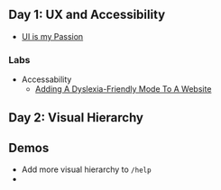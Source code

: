 ---
---
## Day 1: UX and Accessibility
- [UI is my Passion](https://twitter.com/WindAesthetic/status/1373261966068879362)

### Labs
- Accessability
    - [Adding A Dyslexia-Friendly Mode To A Website](https://www.smashingmagazine.com/2021/11/dyslexia-friendly-mode-website/?utm_source=puntofisso&utm_medium=email)

## Day 2: Visual Hierarchy 
## Demos
- Add more visual hierarchy to `/help`
- 
